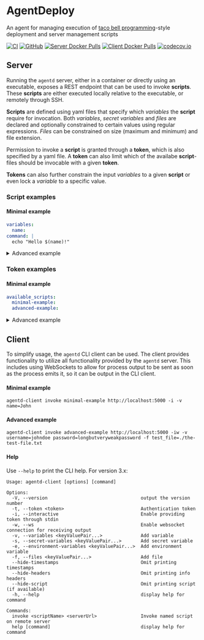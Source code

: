 # AgentDeploy

An agent for managing execution of [taco bell programming](http://widgetsandshit.com/teddziuba/2010/10/taco-bell-programming.html)-style deployment and server management scripts

[![CI](https://github.com/rosenbjerg/AgentDeploy/actions/workflows/ci.yml/badge.svg)](https://github.com/rosenbjerg/AgentDeploy/actions/workflows/ci.yml)
[![GitHub](https://img.shields.io/github/license/rosenbjerg/AgentDeploy)](https://github.com/rosenbjerg/AgentDeploy/blob/main/LICENSE)
[![Server Docker Pulls](https://img.shields.io/docker/pulls/mrosenbjerg/agentd-server?label=server%20docker%20pulls)](https://hub.docker.com/r/mrosenbjerg/agentd-server)
[![Client Docker Pulls](https://img.shields.io/docker/pulls/mrosenbjerg/agentd-client?label=client%20docker%20pulls)](https://hub.docker.com/r/mrosenbjerg/agentd-client)
[![codecov.io](https://codecov.io/github/rosenbjerg/AgentDeploy/coverage.svg?branch=main)](https://app.codecov.io/gh/rosenbjerg/AgentDeploy)



## Server
Running the `agentd` server, either in a container or directly using an executable, exposes a REST endpoint that can be used to invoke **scripts**. These **scripts** are either executed locally relative to the executable, or remotely through SSH.

**Scripts** are defined using yaml files that specify which *variables* the **script** require for invocation. Both *variables*, *secret variables* and *files* are declared and optionally constrained to certain values using regular expressions. *Files* can be constrained on size (maximum and minimum) and file extension.

Permission to invoke a **script** is granted through a **token**, which is also specified by a yaml file. A **token** can also limit which of the availabe **script**-files should be invocable with a given **token**.

**Tokens** can also further constrain the input *variables* to a given **script** or even lock a *variable* to a specific value.

### Script examples

#### Minimal example
```yaml
variables:
  name:
command: |
  echo "Hello $(name)!"
```

<details>
  <summary>Advanced example</summary>
 
```yaml
variables:
  username:
  password:
    secret: true
files:
  test_file:
    max_size: 1_000
show_command: true
concurrency: none
command: |
  echo "logging in $(username):$(password)"
  cat $(test_file)
```
</details>


### Token examples
#### Minimal example
```yaml
available_scripts:
  minimal-example:
  advanced-example:
```

<details>
  <summary>Advanced example</summary>
 
```yaml
name: advanced example
description: just an advanced example with more stuff in it
ssh:
  username: myuser
  private_key_file: /home/myuser/.ssh/id_rsa
trusted_ips:
  - 127.0.0.1
  - ::1
  - ::ffff:172.18.0.1
available_scripts:
  minimal-example:
    variable_constraints: 
      name: ^john(doe)?$
  advanced-example:
    locked_variables:
      username: john
    variable_constraints:
      password ^[a-zA-Z0-9_-]{18,32}$
```
</details>


## Client
To simplify usage, the `agentd` CLI client can be used. The client provides functionality to utilize all functionality provided by the `agentd` server. This includes using WebSockets to allow for process output to be sent as soon as the process emits it, so it can be output in the CLI client.

#### Minimal example
```
agentd-client invoke minimal-example http://localhost:5000 -i -v name=John
```

#### Advanced example
```
agentd-client invoke advanced-example http://localhost:5000 -iw -v username=johndoe password=longbutveryweakpassword -f test_file=./the-test-file.txt
```

#### Help
Use `--help` to print the CLI help.
For version 3.x:  
```
Usage: agentd-client [options] [command]

Options:
  -V, --version                                  output the version number
  -t, --token <token>                            Authentication token
  -i, --interactive                              Enable providing token through stdin
  -w, --ws                                       Enable websocket connection for receiving output
  -v, --variables <keyValuePair...>              Add variable
  -s, --secret-variables <keyValuePair...>       Add secret variable
  -e, --environment-variables <keyValuePair...>  Add environment variable
  -f, --files <keyValuePair...>                  Add file
  --hide-timestamps                              Omit printing timestamps
  --hide-headers                                 Omit printing info headers
  --hide-script                                  Omit printing script (if available)
  -h, --help                                     display help for command

Commands:
  invoke <scriptName> <serverUrl>                Invoke named script on remote server
  help [command]                                 display help for command
```
